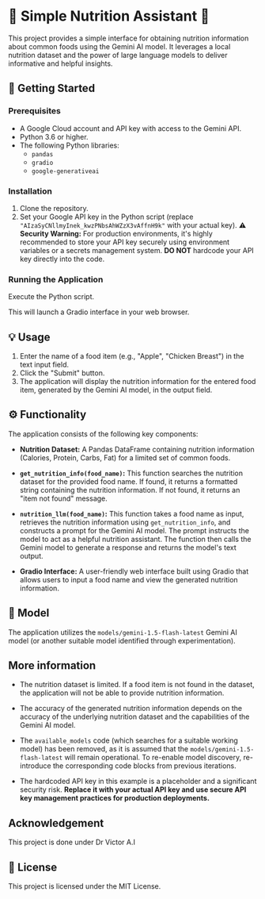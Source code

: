 # 🍎 Simple Nutrition Assistant 🥦

This project provides a simple interface for obtaining nutrition information about common foods using the Gemini AI model. It leverages a local nutrition dataset and the power of large language models to deliver informative and helpful insights.

## 🚀 Getting Started

### Prerequisites

*   A Google Cloud account and API key with access to the Gemini API.
*   Python 3.6 or higher.
*   The following Python libraries:
    *   `pandas`
    *   `gradio`
    *   `google-generativeai`

### Installation

1.  Clone the repository.
2.  Set your Google API key in the Python script (replace `"AIzaSyCNllmyInek_kwzPNbsAhWZzX3vAffnH9k"` with your actual key).
    ⚠️ **Security Warning:** For production environments, it's highly recommended to store your API key securely using environment variables or a secrets management system.  **DO NOT** hardcode your API key directly into the code.

### Running the Application

Execute the Python script.

This will launch a Gradio interface in your web browser.

## 💡 Usage

1.  Enter the name of a food item (e.g., "Apple", "Chicken Breast") in the text input field.
2.  Click the "Submit" button.
3.  The application will display the nutrition information for the entered food item, generated by the Gemini AI model, in the output field.

## ⚙️ Functionality

The application consists of the following key components:

*   **Nutrition Dataset:** A Pandas DataFrame containing nutrition information (Calories, Protein, Carbs, Fat) for a limited set of common foods.

*   **`get_nutrition_info(food_name)`:** This function searches the nutrition dataset for the provided food name. If found, it returns a formatted string containing the nutrition information. If not found, it returns an "item not found" message.

*   **`nutrition_llm(food_name)`:** This function takes a food name as input, retrieves the nutrition information using `get_nutrition_info`, and constructs a prompt for the Gemini AI model.  The prompt instructs the model to act as a helpful nutrition assistant.  The function then calls the Gemini model to generate a response and returns the model's text output.

*   **Gradio Interface:** A user-friendly web interface built using Gradio that allows users to input a food name and view the generated nutrition information.

## 🤖 Model

The application utilizes the `models/gemini-1.5-flash-latest` Gemini AI model (or another suitable model identified through experimentation).

## More information

*   The nutrition dataset is limited. If a food item is not found in the dataset, the application will not be able to provide nutrition information.

*   The accuracy of the generated nutrition information depends on the accuracy of the underlying nutrition dataset and the capabilities of the Gemini AI model.

*   The `available_models` code (which searches for a suitable working model) has been removed, as it is assumed that the `models/gemini-1.5-flash-latest` will remain operational. To re-enable model discovery, re-introduce the corresponding code blocks from previous iterations.

*   The hardcoded API key in this example is a placeholder and a significant security risk. **Replace it with your actual API key and use secure API key management practices for production deployments.**
## Acknowledgement 
This project is done under Dr Victor A.I 
## 📜 License

This project is licensed under the MIT License.
